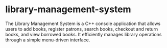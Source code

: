 # library-management-system
The Library Management System is a C++ console application that allows users to add books, register patrons, search books, checkout and return books, and view borrowed books. It efficiently manages library operations through a simple menu-driven interface.
